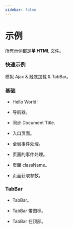 ```yaml
---
sidebar: false
---
```

# 示例

<!-- ## Simple Single HTML -->
所有示例都是**单 HTML** 文件。

### 快速示例
模拟 Ajax & 触底加载 & TabBar。
<source-preview name="quick-example" />

### 基础
- Hello World!
  <source-preview name="hello-world" />

- 导航器。
  <source-preview name="two-pages" />

- 同步 Document Title.
  <source-preview name="synchronize-document-title" />

- 入口页面。
  <source-preview name="entry-page" />

- 全局事件处理。
  <source-preview name="global-event-handing" />

- 页面的事件处理。
  <source-preview name="page-event-handing" />

- 页面 className。
  <source-preview name="class-name" />

- 页面获取参数。
  <source-preview name="page-get-query" />



### TabBar
- TabBar。
  <source-preview name="tabbar" />

- TabBar 带图标。
  <source-preview name="tabbar-with-icon" />

- TabBar 在顶部。
  <source-preview name="tabbar-position-top" />

<!-- ### 过渡
- 扩展和自定义默认过渡。
  <source-preview name="transition-extend-and-custom-default" />

- 结合 amimate.css 过渡。
  <source-preview name="transition-with-amimate" />

- tab 的滑动过渡。
  <source-preview name="transition-of-tab-pages-slide" />

- tab 的滑动过渡(使用了CSS Var).
  <source-preview name="transition-of-tab-pages-slide-css-var" /> -->